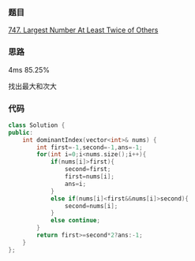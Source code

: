 ### 题目
[747. Largest Number At Least Twice of Others](https://leetcode-cn.com/problems/largest-number-at-least-twice-of-others/submissions/)
### 思路
4ms 85.25%

找出最大和次大
### 代码
```c++
class Solution {
public:
    int dominantIndex(vector<int>& nums) {
        int first=-1,second=-1,ans=-1;
        for(int i=0;i<nums.size();i++){
            if(nums[i]>first){
                second=first;
                first=nums[i];
                ans=i;
            }
            else if(nums[i]<first&&nums[i]>second){
                second=nums[i];
            }
            else continue;
        }
        return first>=second*2?ans:-1;
    }
};
```
